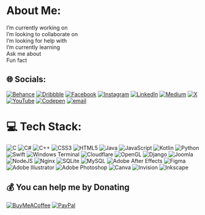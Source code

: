 # About Me:
I’m currently working on<br>I’m looking to collaborate on<br>I’m looking for help with<br>I’m currently learning<br>Ask me about<br>Fun fact


## 🌐 Socials:
[![Behance](https://img.shields.io/badge/Behance-1769ff?logo=behance&logoColor=white)](https://behance.net/99bagrov) [![Dribbble](https://img.shields.io/badge/Dribbble-EA4C89?style=flat&logo=dribbble&logoColor=white)](https://behance.net/99bagrov) [![Facebook](https://img.shields.io/badge/Facebook-%231877F2.svg?logo=Facebook&logoColor=white)](https://facebook.com/99bagrov) [![Instagram](https://img.shields.io/badge/Instagram-%23E4405F.svg?logo=Instagram&logoColor=white)](https://instagram.com/99bagrov) [![LinkedIn](https://img.shields.io/badge/LinkedIn-%230077B5.svg?logo=linkedin&logoColor=white)](https://linkedin.com/in/99bagrov) [![Medium](https://img.shields.io/badge/Medium-12100E?logo=medium&logoColor=white)](https://medium.com/@99bagrov) [![X](https://img.shields.io/badge/X-black.svg?logo=X&logoColor=white)](https://x.com/99bagrov) [![YouTube](https://img.shields.io/badge/YouTube-%23FF0000.svg?logo=YouTube&logoColor=white)](https://youtube.com/@99bagrov) [![Codepen](https://img.shields.io/badge/Codepen-000000?logo=codepen&logoColor=white)](https://codepen.io/99bagrov) [![email](https://img.shields.io/badge/Email-D14836?logo=gmail&logoColor=white)](mailto:99bagrov@gmail.com) 

# 💻 Tech Stack:
![C](https://img.shields.io/badge/c-%2300599C.svg?style=flat&logo=c&logoColor=white) ![C#](https://img.shields.io/badge/c%23-%23239120.svg?style=flat&logo=csharp&logoColor=white) ![C++](https://img.shields.io/badge/c++-%2300599C.svg?style=flat&logo=c%2B%2B&logoColor=white) ![CSS3](https://img.shields.io/badge/css3-%231572B6.svg?style=flat&logo=css3&logoColor=white) ![HTML5](https://img.shields.io/badge/html5-%23E34F26.svg?style=flat&logo=html5&logoColor=white) ![Java](https://img.shields.io/badge/java-%23ED8B00.svg?style=flat&logo=openjdk&logoColor=white) ![JavaScript](https://img.shields.io/badge/javascript-%23323330.svg?style=flat&logo=javascript&logoColor=%23F7DF1E) ![Kotlin](https://img.shields.io/badge/kotlin-%237F52FF.svg?style=flat&logo=kotlin&logoColor=white) ![Python](https://img.shields.io/badge/python-3670A0?style=flat&logo=python&logoColor=ffdd54) ![Swift](https://img.shields.io/badge/swift-F54A2A?style=flat&logo=swift&logoColor=white) ![Windows Terminal](https://img.shields.io/badge/Windows%20Terminal-%234D4D4D.svg?style=flat&logo=windows-terminal&logoColor=white) ![Cloudflare](https://img.shields.io/badge/Cloudflare-F38020?style=flat&logo=Cloudflare&logoColor=white) ![OpenGL](https://img.shields.io/badge/OpenGL-%23FFFFFF.svg?style=flat&logo=opengl) ![Django](https://img.shields.io/badge/django-%23092E20.svg?style=flat&logo=django&logoColor=white) ![Joomla](https://img.shields.io/badge/joomla-%235091CD.svg?style=flat&logo=joomla&logoColor=white) ![NodeJS](https://img.shields.io/badge/node.js-6DA55F?style=flat&logo=node.js&logoColor=white) ![Nginx](https://img.shields.io/badge/nginx-%23009639.svg?style=flat&logo=nginx&logoColor=white) ![SQLite](https://img.shields.io/badge/sqlite-%2307405e.svg?style=flat&logo=sqlite&logoColor=white) ![MySQL](https://img.shields.io/badge/mysql-4479A1.svg?style=flat&logo=mysql&logoColor=white) ![Adobe After Effects](https://img.shields.io/badge/Adobe%20After%20Effects-9999FF.svg?style=flat&logo=Adobe%20After%20Effects&logoColor=white) ![Figma](https://img.shields.io/badge/figma-%23F24E1E.svg?style=flat&logo=figma&logoColor=white) ![Adobe Illustrator](https://img.shields.io/badge/adobe%20illustrator-%23FF9A00.svg?style=flat&logo=adobe%20illustrator&logoColor=white) ![Adobe Photoshop](https://img.shields.io/badge/adobe%20photoshop-%2331A8FF.svg?style=flat&logo=adobe%20photoshop&logoColor=white) ![Canva](https://img.shields.io/badge/Canva-%2300C4CC.svg?style=flat&logo=Canva&logoColor=white)  ![Invision](https://img.shields.io/badge/invision-FF3366?style=flat&logo=invision&logoColor=white) ![Inkscape](https://img.shields.io/badge/Inkscape-e0e0e0?style=flat&logo=inkscape&logoColor=080A13)
  ## 💰 You can help me by Donating
  [![BuyMeACoffee](https://img.shields.io/badge/Buy%20Me%20a%20Coffee-ffdd00?style=for-the-badge&logo=buy-me-a-coffee&logoColor=black)](https://buymeacoffee.com/99bagrov) [![PayPal](https://img.shields.io/badge/PayPal-00457C?style=for-the-badge&logo=paypal&logoColor=white)](https://paypal.me/99bagrov) 

  
<!-- Proudly created with GPRM ( https://gprm.itsvg.in ) -->

